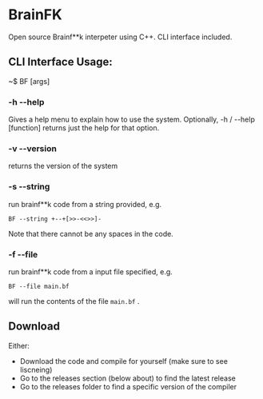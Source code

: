 # BrainFK
Open source Brainf**k interpeter using C++. CLI interface included. 

## CLI Interface Usage:

~$ BF [args]

### -h --help

Gives a help menu to explain how to use the system. Optionally, -h / --help [function] returns just the help for that option.

### -v --version
returns the version of the system

### -s --string
run brainf**k code from a string provided, e.g. 

```shell 
BF --string +--+[>>-<<>>]-

```

Note that there cannot be any spaces in the code.

### -f --file

run brainf**k code from a input file specified, e.g.

```shell
BF --file main.bf
```

will run the contents of the file ```main.bf``` .

## Download

Either:

- Download the code and compile for yourself (make sure to see liscneing)
- Go to the releases section (below about) to find the latest release
- Go to the releases folder to find a specific version of the compiler